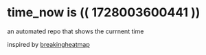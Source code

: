 # time_now is (( 1728003600441 ))

an automated repo that shows the currnent time

inspired by [breakingheatmap](https://github.com/breakingheatmap/breakingheatmap)